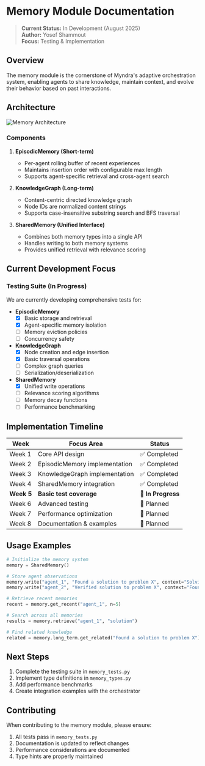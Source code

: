 # Memory Module Documentation

> **Current Status:** In Development (August 2025)  
> **Author:** Yosef Shammout  
> **Focus:** Testing & Implementation

## Overview

The memory module is the cornerstone of Myndra's adaptive orchestration system, enabling agents to share knowledge, maintain context, and evolve their behavior based on past interactions.

## Architecture

![Memory Architecture](https://via.placeholder.com/800x400?text=Memory+Architecture+Diagram)

### Components

1. **EpisodicMemory (Short-term)**
   - Per-agent rolling buffer of recent experiences
   - Maintains insertion order with configurable max length
   - Supports agent-specific retrieval and cross-agent search

2. **KnowledgeGraph (Long-term)**
   - Content-centric directed knowledge graph
   - Node IDs are normalized content strings
   - Supports case-insensitive substring search and BFS traversal

3. **SharedMemory (Unified Interface)**
   - Combines both memory types into a single API
   - Handles writing to both memory systems
   - Provides unified retrieval with relevance scoring

## Current Development Focus

### Testing Suite (In Progress)

We are currently developing comprehensive tests for:

- **EpisodicMemory**
  - [x] Basic storage and retrieval
  - [x] Agent-specific memory isolation
  - [ ] Memory eviction policies
  - [ ] Concurrency safety

- **KnowledgeGraph**
  - [x] Node creation and edge insertion
  - [x] Basic traversal operations
  - [ ] Complex graph queries
  - [ ] Serialization/deserialization

- **SharedMemory**
  - [x] Unified write operations
  - [ ] Relevance scoring algorithms
  - [ ] Memory decay functions
  - [ ] Performance benchmarking

## Implementation Timeline

| Week | Focus Area | Status |
|------|-----------|--------|
| Week 1 | Core API design | ✅ Completed |
| Week 2 | EpisodicMemory implementation | ✅ Completed |
| Week 3 | KnowledgeGraph implementation | ✅ Completed |
| Week 4 | SharedMemory integration | ✅ Completed |
| **Week 5** | **Basic test coverage** | **🔄 In Progress** |
| Week 6 | Advanced testing | 📅 Planned |
| Week 7 | Performance optimization | 📅 Planned |
| Week 8 | Documentation & examples | 📅 Planned |

## Usage Examples

```python
# Initialize the memory system
memory = SharedMemory()

# Store agent observations
memory.write("agent_1", "Found a solution to problem X", context="Solving problem X")
memory.write("agent_2", "Verified solution to problem X", context="Found a solution to problem X")

# Retrieve recent memories
recent = memory.get_recent("agent_1", n=5)

# Search across all memories
results = memory.retrieve("agent_1", "solution")

# Find related knowledge
related = memory.long_term.get_related("Found a solution to problem X")
```

## Next Steps

1. Complete the testing suite in `memory_tests.py`
2. Implement type definitions in `memory_types.py`
3. Add performance benchmarks
4. Create integration examples with the orchestrator

## Contributing

When contributing to the memory module, please ensure:

1. All tests pass in `memory_tests.py`
2. Documentation is updated to reflect changes
3. Performance considerations are documented
4. Type hints are properly maintained
